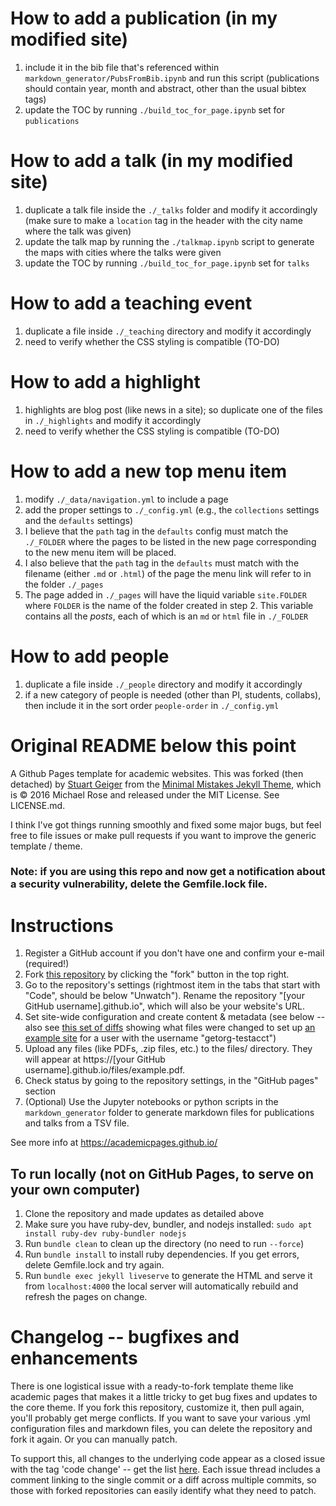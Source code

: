 # How to add a publication (in my modified site)
1. include it in the bib file that's referenced within `markdown_generator/PubsFromBib.ipynb` and run this script (publications should contain year, month and abstract, other than the usual bibtex tags)
2. update the TOC by running `./build_toc_for_page.ipynb` set for `publications`

# How to add a talk (in my modified site)
1. duplicate a talk file inside the `./_talks` folder and modify it accordingly (make sure to make a `location` tag in the header with the city name where the talk was given)
2. update the talk map by running the `./talkmap.ipynb` script to generate the maps with cities where the talks were given
3. update the TOC by running `./build_toc_for_page.ipynb` set for `talks`

# How to add a teaching event
1. duplicate a file inside `./_teaching` directory and modify it accordingly
2. need to verify whether the CSS styling is compatible (TO-DO)

# How to add a highlight
1. highlights are blog post (like news in a site); so duplicate one of the files in `./_highlights` and modify it accordingly
2. need to verify whether the CSS styling is compatible (TO-DO)

# How to add a new top menu item
1. modify `./_data/navigation.yml` to include a page
2. add the proper settings to `./_config.yml` (e.g., the `collections` settings and the `defaults` settings)
3. I believe that the `path` tag in the `defaults` config must match the `./_FOLDER` where the pages to be listed in the new page corresponding to the new menu item will be placed. 
4. I also believe that the `path` tag in the `defaults` must match with the filename (either `.md` or `.html`) of the page the menu link will refer to in the folder `./_pages`
5. The page added in `./_pages` will have the liquid variable `site.FOLDER` where `FOLDER` is the name of the folder created in step 2. This variable contains all the _posts_, each of which is an `md` or `html` file in `./_FOLDER`

# How to add people
1. duplicate a file inside `./_people` directory and modify it accordingly
3. if a new category of people is needed (other than PI, students, collabs), then include it in the sort order `people-order` in `./_config.yml`

# Original README below this point

A Github Pages template for academic websites. This was forked (then detached) by [Stuart Geiger](https://github.com/staeiou) from the [Minimal Mistakes Jekyll Theme](https://mmistakes.github.io/minimal-mistakes/), which is © 2016 Michael Rose and released under the MIT License. See LICENSE.md.

I think I've got things running smoothly and fixed some major bugs, but feel free to file issues or make pull requests if you want to improve the generic template / theme.

### Note: if you are using this repo and now get a notification about a security vulnerability, delete the Gemfile.lock file. 

# Instructions

1. Register a GitHub account if you don't have one and confirm your e-mail (required!)
1. Fork [this repository](https://github.com/academicpages/academicpages.github.io) by clicking the "fork" button in the top right. 
1. Go to the repository's settings (rightmost item in the tabs that start with "Code", should be below "Unwatch"). Rename the repository "[your GitHub username].github.io", which will also be your website's URL.
1. Set site-wide configuration and create content & metadata (see below -- also see [this set of diffs](http://archive.is/3TPas) showing what files were changed to set up [an example site](https://getorg-testacct.github.io) for a user with the username "getorg-testacct")
1. Upload any files (like PDFs, .zip files, etc.) to the files/ directory. They will appear at https://[your GitHub username].github.io/files/example.pdf.  
1. Check status by going to the repository settings, in the "GitHub pages" section
1. (Optional) Use the Jupyter notebooks or python scripts in the `markdown_generator` folder to generate markdown files for publications and talks from a TSV file.

See more info at https://academicpages.github.io/

## To run locally (not on GitHub Pages, to serve on your own computer)

1. Clone the repository and made updates as detailed above
1. Make sure you have ruby-dev, bundler, and nodejs installed: `sudo apt install ruby-dev ruby-bundler nodejs`
1. Run `bundle clean` to clean up the directory (no need to run `--force`)
1. Run `bundle install` to install ruby dependencies. If you get errors, delete Gemfile.lock and try again.
1. Run `bundle exec jekyll liveserve` to generate the HTML and serve it from `localhost:4000` the local server will automatically rebuild and refresh the pages on change.

# Changelog -- bugfixes and enhancements

There is one logistical issue with a ready-to-fork template theme like academic pages that makes it a little tricky to get bug fixes and updates to the core theme. If you fork this repository, customize it, then pull again, you'll probably get merge conflicts. If you want to save your various .yml configuration files and markdown files, you can delete the repository and fork it again. Or you can manually patch. 

To support this, all changes to the underlying code appear as a closed issue with the tag 'code change' -- get the list [here](https://github.com/academicpages/academicpages.github.io/issues?q=is%3Aclosed%20is%3Aissue%20label%3A%22code%20change%22%20). Each issue thread includes a comment linking to the single commit or a diff across multiple commits, so those with forked repositories can easily identify what they need to patch.
